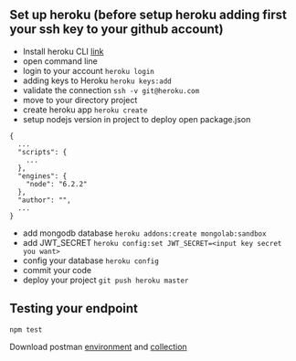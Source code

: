 ## Set up heroku (before setup heroku adding first your ssh key to your github account)
- Install heroku CLI [link](https://devcenter.heroku.com/articles/heroku-cli#download-and-install)
- open command line 
- login to your account `heroku login`
- adding keys to Heroku `heroku keys:add`
- validate the connection `ssh -v git@heroku.com`
- move to your directory project
- create heroku app `heroku create`
- setup nodejs version in project to deploy
open package.json
```
{
  ...
  "scripts": {
    ...
  },
  "engines": {
    "node": "6.2.2"
  },
  "author": "",
  ...
}
```
- add mongodb database `heroku addons:create mongolab:sandbox`
- add JWT_SECRET `heroku config:set JWT_SECRET=<input key secret you want>`
- config your database `heroku config`
- commit your code
- deploy your project `git push heroku master`

## Testing your endpoint
```
npm test
```

Download postman [environment](https://www.dropbox.com/s/4ihumh5yn7i1mgh/Todo%20App%20Heroku.postman_environment.json?dl=0) and [collection](https://www.dropbox.com/s/2wspzhjoj2403my/TodoApp.postman_collection.json?dl=0)



